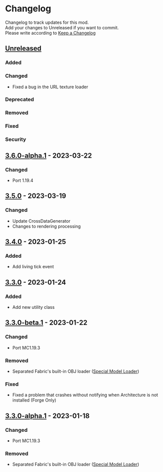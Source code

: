 # Changelog

Changelog to track updates for this mod.  
Add your changes to Unreleased if you want to commit.  
Please write according to [Keep a Changelog](https://keepachangelog.com/en/1.0.0/)

## [Unreleased]

### Added

### Changed

- Fixed a bug in the URL texture loader

### Deprecated

### Removed

### Fixed

### Security

## [3.6.0-alpha.1] - 2023-03-22

### Changed

- Port 1.19.4

## [3.5.0] - 2023-03-19

### Changed

- Update CrossDataGenerator
- Changes to rendering processing

## [3.4.0] - 2023-01-25

### Added

- Add living tick event

## [3.3.0] - 2023-01-24

### Added

- Add new utility class

## [3.3.0-beta.1] - 2023-01-22

### Changed

- Port MC1.19.3

### Removed

- Separated Fabric's built-in OBJ loader ([Special Model Loader](https://github.com/TeamFelnull/SpecialModelLoader))

### Fixed

- Fixed a problem that crashes without notifying when Architecture is not installed (Forge Only)

## [3.3.0-alpha.1] - 2023-01-18

### Changed

- Port MC1.19.3

### Removed

- Separated Fabric's built-in OBJ loader ([Special Model Loader](https://github.com/TeamFelnull/SpecialModelLoader))

[Unreleased]: https://github.com/TeamFelnull/OtyacraftEngine/compare/v3.6.0-alpha.1...HEAD

[3.6.0-alpha.1]: https://github.com/TeamFelnull/OtyacraftEngine/compare/v3.5.0...v3.6.0-alpha.1

[3.5.0]: https://github.com/TeamFelnull/OtyacraftEngine/compare/v3.4.0...v3.5.0

[3.4.0]: https://github.com/TeamFelnull/OtyacraftEngine/compare/v3.3.0...v3.4.0

[3.3.0]: https://github.com/TeamFelnull/OtyacraftEngine/compare/v3.3.0-beta.1...v3.3.0

[3.3.0-alpha.1]: https://github.com/TeamFelnull/OtyacraftEngine/commits/v3.3.0-alpha.1

[3.3.0-beta.1]: https://github.com/TeamFelnull/OtyacraftEngine/compare/v3.3.0-alpha.1...v3.3.0-beta.1

